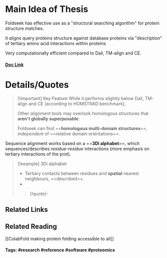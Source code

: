 # Main Idea of Thesis

Foldseek has effective use as a "structural searching algorithm" for protein structure matches.

It aligns query proteins structure against database proteins via "description" of tertiary amino acid interactions within proteins

Very computationally efficient compared to Dali, TM-align and CE.

#### [Doc Link](https://www.nature.com/articles/s41587-023-01773-0)

# Details/Quotes

> [!important] Key Feature
> While it performs slightly below Dali, TM-align and CE (according to HOMSTRAD benchmark),
> 
> Other alignment tools may overlook homologous structures that **aren't globally superposable**.
> 
> Foldseek can find ==**homologous multi-domain structures**==, *independent* of ==relative domain orientations==.

Sequence alignment works based on a ==**3Di alphabet**==, which sequences/describes *residue-residue* interactions (more emphasis on tertiary interactions of the prot).

> [!example] 3Di alphabet
> - Tertiary contacts between residues and **spatial** nearest neighbours, ==described==.
> - 
> > [!quote]-




## Related Links

## Related Reading
[[ColabFold making protein folding accessible to all]]


#### Tags: #research #reference #software #proteomics 